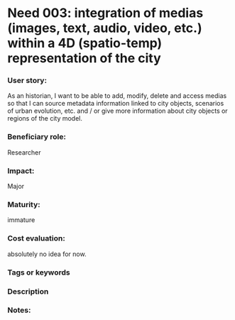 

# Need 003: integration of medias (images, text, audio, video, etc.) within a 4D (spatio-temp) representation of the city

### User story:

As an historian, I want to be able to add, modify, delete and access medias so that I can source metadata information linked to city objects, scenarios of urban evolution, etc.  and / or give more information about city objects or regions of the city model.

### Beneficiary role:
Researcher

### Impact: 
Major

### Maturity:
immature

### Cost evaluation:
absolutely no idea for now.

### Tags or keywords


### Description

### Notes:

